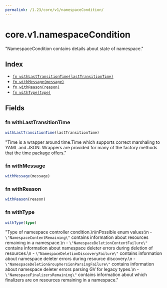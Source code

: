 ```yaml
---
permalink: /1.23/core/v1/namespaceCondition/
---
```


# core.v1.namespaceCondition

"NamespaceCondition contains details about state of namespace."

## Index

* [`fn withLastTransitionTime(lastTransitionTime)`](#fn-withlasttransitiontime)
* [`fn withMessage(message)`](#fn-withmessage)
* [`fn withReason(reason)`](#fn-withreason)
* [`fn withType(type)`](#fn-withtype)

## Fields

### fn withLastTransitionTime

```ts
withLastTransitionTime(lastTransitionTime)
```

"Time is a wrapper around time.Time which supports correct marshaling to YAML and JSON.  Wrappers are provided for many of the factory methods that the time package offers."

### fn withMessage

```ts
withMessage(message)
```



### fn withReason

```ts
withReason(reason)
```



### fn withType

```ts
withType(type)
```

"Type of namespace controller condition.\n\nPossible enum values:\n - `\"NamespaceContentRemaining\"` contains information about resources remaining in a namespace.\n - `\"NamespaceDeletionContentFailure\"` contains information about namespace deleter errors during deletion of resources.\n - `\"NamespaceDeletionDiscoveryFailure\"` contains information about namespace deleter errors during resource discovery.\n - `\"NamespaceDeletionGroupVersionParsingFailure\"` contains information about namespace deleter errors parsing GV for legacy types.\n - `\"NamespaceFinalizersRemaining\"` contains information about which finalizers are on resources remaining in a namespace."